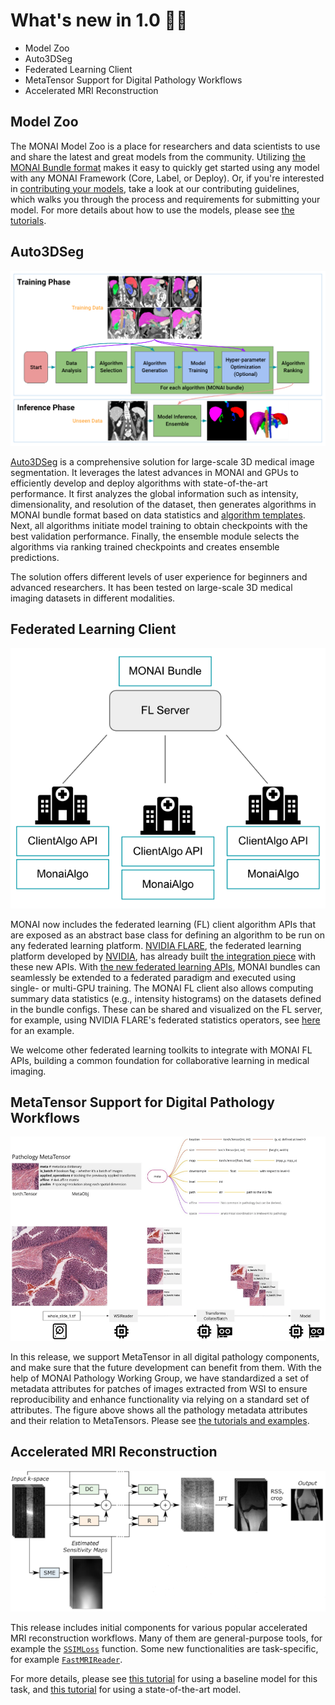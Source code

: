 # What's new in 1.0 🎉🎉

- Model Zoo
- Auto3DSeg
- Federated Learning Client
- MetaTensor Support for Digital Pathology Workflows
- Accelerated MRI Reconstruction


## Model Zoo
The MONAI Model Zoo is a place for researchers and data scientists to use and share the latest and great models from the community.
Utilizing [the MONAI Bundle format](https://github.com/Project-MONAI/tutorials/tree/main/bundle) makes it easy to quickly get started using any model with any MONAI Framework (Core, Label, or Deploy).
Or, if you're interested in [contributing your models](https://github.com/project-monai/model-zoo), take a look at our contributing guidelines,
which walks you through the process and requirements for submitting your model.
For more details about how to use the models, please see [the tutorials](https://github.com/Project-MONAI/tutorials/tree/main/model_zoo).

## Auto3DSeg
![auto3dseg](../images/auto3dseg.png)

[Auto3DSeg](https://monai.io/apps/auto3dseg.html) is a comprehensive solution for large-scale 3D medical image segmentation.
It leverages the latest advances in MONAI
and GPUs to efficiently develop and deploy algorithms with state-of-the-art performance.
It first analyzes the global information such as intensity, dimensionality, and resolution of the dataset,
then generates algorithms in MONAI bundle format based on data statistics and [algorithm templates](https://github.com/Project-MONAI/research-contributions/tree/main/auto3dseg).
Next, all algorithms initiate model training to obtain checkpoints with the best validation performance.
Finally, the ensemble module selects the algorithms via ranking trained checkpoints and creates ensemble predictions.

The solution offers different levels of user experience for beginners and advanced researchers.
It has been tested on large-scale 3D medical imaging datasets in different modalities.

## Federated Learning Client
![federated-learning](../images/federated.svg)

MONAI now includes the federated learning (FL) client algorithm APIs that are exposed as an abstract base class
for defining an algorithm to be run on any federated learning platform.
[NVIDIA FLARE](https://github.com/NVIDIA/NVFlare), the federated learning platform developed by [NVIDIA](https://www.nvidia.com/en-us/),
has already built [the integration piece](https://github.com/NVIDIA/NVFlare/tree/dev/integration/monai) with these new APIs.
With [the new federated learning APIs](https://docs.monai.io/en/latest/fl.html), MONAI bundles can seamlessly be extended to a federated paradigm
and executed using single- or multi-GPU training.
The MONAI FL client also allows computing summary data statistics (e.g., intensity histograms) on the datasets defined in the bundle configs. 
These can be shared and visualized on the FL server, for example, using NVIDIA FLARE's federated statistics operators, 
see [here](https://github.com/NVIDIA/NVFlare/tree/dev/integration/monai/examples/spleen_ct_segmentation) for an example.

We welcome other federated learning toolkits to integrate with MONAI FL APIs, building a common foundation for
collaborative learning in medical imaging.

## MetaTensor Support for Digital Pathology Workflows
![pathology](../images/pathology-meta.png)

In this release, we support MetaTensor in all digital pathology components, and
make sure that the future development can benefit from them. With the help of
MONAI Pathology Working Group, we have standardized a set of metadata
attributes for patches of images extracted from WSI to ensure reproducibility
and enhance functionality via relying on a standard set of attributes. The
figure above shows all the pathology metadata attributes and their relation to
MetaTensors. Please see [the tutorials and
examples](https://github.com/Project-MONAI/tutorials/tree/main/pathology).

## Accelerated MRI Reconstruction
![MRI-reconstruction](../images/mri_recon.png)

This release includes initial components for various popular accelerated MRI reconstruction workflows.
Many of them are general-purpose tools, for example the [`SSIMLoss`](https://docs.monai.io/en/latest/losses.html?highlight=ssimloss#ssimloss) function.
Some new functionalities are task-specific, for example [`FastMRIReader`](https://docs.monai.io/en/latest/data.html?highlight=fastmri#monai.apps.reconstruction.fastmri_reader.FastMRIReader).

For more details, please see [this tutorial](https://github.com/Project-MONAI/tutorials/tree/main/reconstruction/MRI_reconstruction/unet_demo) for using a baseline model for this task,
and [this tutorial](https://github.com/Project-MONAI/tutorials/tree/main/reconstruction/MRI_reconstruction/varnet_demo) for using a state-of-the-art model.
